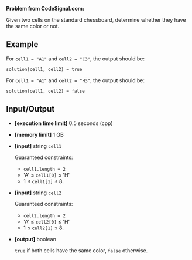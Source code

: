 **Problem from CodeSignal.com:**

Given two cells on the standard chessboard, determine whether they have the same color or not.

## Example

For `cell1 = "A1"` and `cell2 = "C3"`, the output should be:

```
solution(cell1, cell2) = true
```

For `cell1 = "A1"` and `cell2 = "H3"`, the output should be:

```
solution(cell1, cell2) = false
```

## Input/Output

- **[execution time limit]** 0.5 seconds (cpp)
- **[memory limit]** 1 GB
- **[input]** string `cell1`

  Guaranteed constraints:
  - `cell1.length = 2`
  - 'A' ≤ `cell1[0]` ≤ 'H'
  - 1 ≤ `cell1[1]` ≤ 8.

- **[input]** string `cell2`

  Guaranteed constraints:
  - `cell2.length = 2`
  - 'A' ≤ `cell2[0]` ≤ 'H'
  - 1 ≤ `cell2[1]` ≤ 8.

- **[output]** boolean

  `true` if both cells have the same color, `false` otherwise.